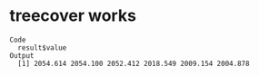 # treecover works

    Code
      result$value
    Output
      [1] 2054.614 2054.100 2052.412 2018.549 2009.154 2004.878

